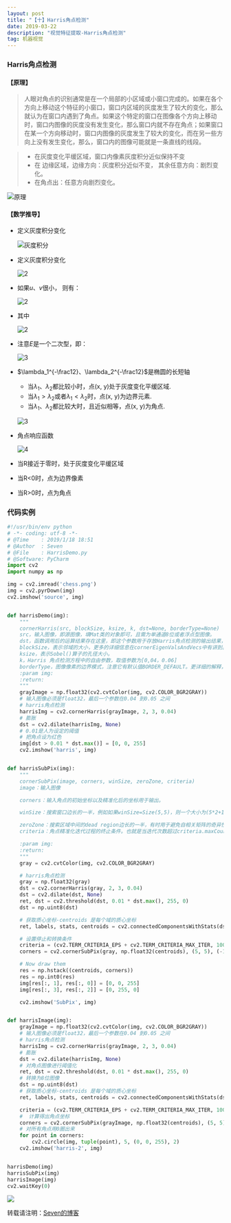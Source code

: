```yaml
---
layout: post
title: "【十】Harris角点检测"
date: 2019-03-22
description: "视觉特征提取-Harris角点检测"
tag: 机器视觉
---
```


### Harris角点检测

#### 【原理】

> 人眼对角点的识别通常是在一个局部的小区域或小窗口完成的。如果在各个方向上移动这个特征的小窗口，窗口内区域的灰度发生了较大的变化，那么就认为在窗口内遇到了角点。如果这个特定的窗口在图像各个方向上移动时，窗口内图像的灰度没有发生变化，那么窗口内就不存在角点；如果窗口在某一个方向移动时，窗口内图像的灰度发生了较大的变化，而在另一些方向上没有发生变化，那么，窗口内的图像可能就是一条直线的线段。

> - 在灰度变化平缓区域，窗口内像素灰度积分近似保持不变
> - 在 边缘区域，边缘方向：灰度积分近似不变， 其余任意方向：剧烈变化。
> - 在角点出：任意方向剧烈变化。

![原理](https://eveseven.oss-cn-shanghai.aliyuncs.com/20190118163820.png)

#### 【**数学推导**】

- 定义灰度积分变化

  ![灰度积分](https://eveseven.oss-cn-shanghai.aliyuncs.com/20190118183652.png)

- 定义灰度积分变化

  ![2](https://eveseven.oss-cn-shanghai.aliyuncs.com/20190118183813.png)

- 如果$u、v$很小， 则有：

  ![2](https://eveseven.oss-cn-shanghai.aliyuncs.com/20190118183858.png)

- 其中

  ![2](https://eveseven.oss-cn-shanghai.aliyuncs.com/20190118183922.png)

- 注意$E$是一个二次型，即：

  ![3](https://eveseven.oss-cn-shanghai.aliyuncs.com/20190118184508.png)

- $\lambda_1^{-\frac12}、\lambda_2^{-\frac12}$是椭圆的长短轴

  - 当$\lambda_1、\lambda_2$都比较小时，点(x, y)处于灰度变化平缓区域.
  - 当$\lambda_1>\lambda_2$或者$\lambda_1<\lambda_2$时，点(x, y)为边界元素.
  - 当$\lambda_1、\lambda_2$都比较大时，且近似相等，点(x, y)为角点.

  ![3](https://eveseven.oss-cn-shanghai.aliyuncs.com/20190118184902.png)

- 角点响应函数

  ![4](https://eveseven.oss-cn-shanghai.aliyuncs.com/20190118185002.png)

- 当R接近于零时，处于灰度变化平缓区域

- 当R<0时，点为边界像素

- 当R>0时，点为角点



### 代码实例

```python
#!/usr/bin/env python
# -*- coding: utf-8 -*-
# @Time    : 2019/1/18 18:51
# @Author  : Seven
# @File    : HarrisDemo.py
# @Software: PyCharm
import cv2
import numpy as np

img = cv2.imread('chess.png')
img = cv2.pyrDown(img)
cv2.imshow('source', img)


def harrisDemo(img):
    """
    cornerHarris(src, blockSize, ksize, k, dst=None, borderType=None)
    src，输入图像，即源图像，填Mat类的对象即可，且需为单通道8位或者浮点型图像。
    dst，函数调用后的运算结果存在这里，即这个参数用于存放Harris角点检测的输出结果，和源图片有一样的尺寸和类型。
    blockSize，表示邻域的大小，更多的详细信息在cornerEigenValsAndVecs中有讲到。
    ksize，表示Sobel()算子的孔径大小。
    k，Harris 角点检测方程中的自由参数，取值参数为[0,04，0.06]
    borderType，图像像素的边界模式，注意它有默认值BORDER_DEFAULT。更详细的解释，参考borderInterpolate函数。
    :param img:
    :return:
    """
    grayImage = np.float32(cv2.cvtColor(img, cv2.COLOR_BGR2GRAY))
    # 输入图像必须是float32，最后一个参数在0.04 到0.05 之间
    # harris角点检测
    harrisImg = cv2.cornerHarris(grayImage, 2, 3, 0.04)
    # 膨胀
    dst = cv2.dilate(harrisImg, None)
    # 0.01是人为设定的阈值
    # 把角点设为红色
    img[dst > 0.01 * dst.max()] = [0, 0, 255]
    cv2.imshow('harris', img)


def harrisSubPix(img):
    """
    cornerSubPix(image, corners, winSize, zeroZone, criteria)
    image：输入图像

    corners：输入角点的初始坐标以及精准化后的坐标用于输出。

    winSize：搜索窗口边长的一半，例如如果winSize=Size(5,5)，则一个大小为(5*2+1)*(5*2+1)=11*11的搜索窗口将被使用。

    zeroZone：搜索区域中间的dead region边长的一半，有时用于避免自相关矩阵的奇异性。如果值设为(-1,-1)则表示没有这个区域。
    criteria：角点精准化迭代过程的终止条件。也就是当迭代次数超过criteria.maxCount，或者角点位置变化小于criteria.epsilon时，停止迭代过程。

    :param img:
    :return:
    """
    gray = cv2.cvtColor(img, cv2.COLOR_BGR2GRAY)

    # harris角点检测
    gray = np.float32(gray)
    dst = cv2.cornerHarris(gray, 2, 3, 0.04)
    dst = cv2.dilate(dst, None)
    ret, dst = cv2.threshold(dst, 0.01 * dst.max(), 255, 0)
    dst = np.uint8(dst)

    # 获取质心坐标-centroids 是每个域的质心坐标
    ret, labels, stats, centroids = cv2.connectedComponentsWithStats(dst)

    # 设置停止和转换条件
    criteria = (cv2.TERM_CRITERIA_EPS + cv2.TERM_CRITERIA_MAX_ITER, 100, 0.001)
    corners = cv2.cornerSubPix(gray, np.float32(centroids), (5, 5), (-1, -1), criteria)

    # Now draw them
    res = np.hstack((centroids, corners))
    res = np.int0(res)
    img[res[:, 1], res[:, 0]] = [0, 0, 255]
    img[res[:, 3], res[:, 2]] = [0, 255, 0]

    cv2.imshow('SubPix', img)


def harrisImage(img):
    grayImage = np.float32(cv2.cvtColor(img, cv2.COLOR_BGR2GRAY))
    # 输入图像必须是float32，最后一个参数在0.04 到0.05 之间
    # harris角点检测
    harrisImg = cv2.cornerHarris(grayImage, 2, 3, 0.04)
    # 膨胀
    dst = cv2.dilate(harrisImg, None)
    # 对角点图像进行阈值化
    ret, dst = cv2.threshold(dst, 0.01 * dst.max(), 255, 0)
    # 转换为8位图像
    dst = np.uint8(dst)
    # 获取质心坐标-centroids 是每个域的质心坐标
    ret, labels, stats, centroids = cv2.connectedComponentsWithStats(dst)

    criteria = (cv2.TERM_CRITERIA_EPS + cv2.TERM_CRITERIA_MAX_ITER, 100, 0.001)
    #  计算得出角点坐标
    corners = cv2.cornerSubPix(grayImage, np.float32(centroids), (5, 5), (-1, -1), criteria)
    # 对所有角点用0圈出来
    for point in corners:
        cv2.circle(img, tuple(point), 5, (0, 0, 255), 2)
    cv2.imshow('harris-2', img)


harrisDemo(img)
harrisSubPix(img)
harrisImage(img)
cv2.waitKey(0)
```

![](https://eveseven.oss-cn-shanghai.aliyuncs.com/20190322214936.png)

转载请注明：[Seven的博客](http://sevenold.github.io)